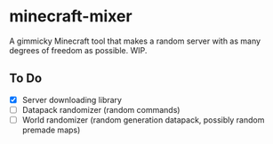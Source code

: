 # minecraft-mixer
A gimmicky Minecraft tool that makes a random server with as many degrees of freedom as possible. WIP.

## To Do
- [x] Server downloading library
- [ ] Datapack randomizer (random commands)
- [ ] World randomizer (random generation datapack, possibly random premade maps)
